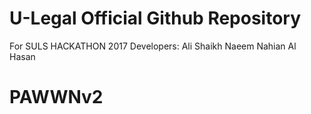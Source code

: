﻿# U-Legal Official Github Repository
For SULS HACKATHON 2017
Developers:
Ali Shaikh Naeem
Nahian Al Hasan
# PAWWNv2
